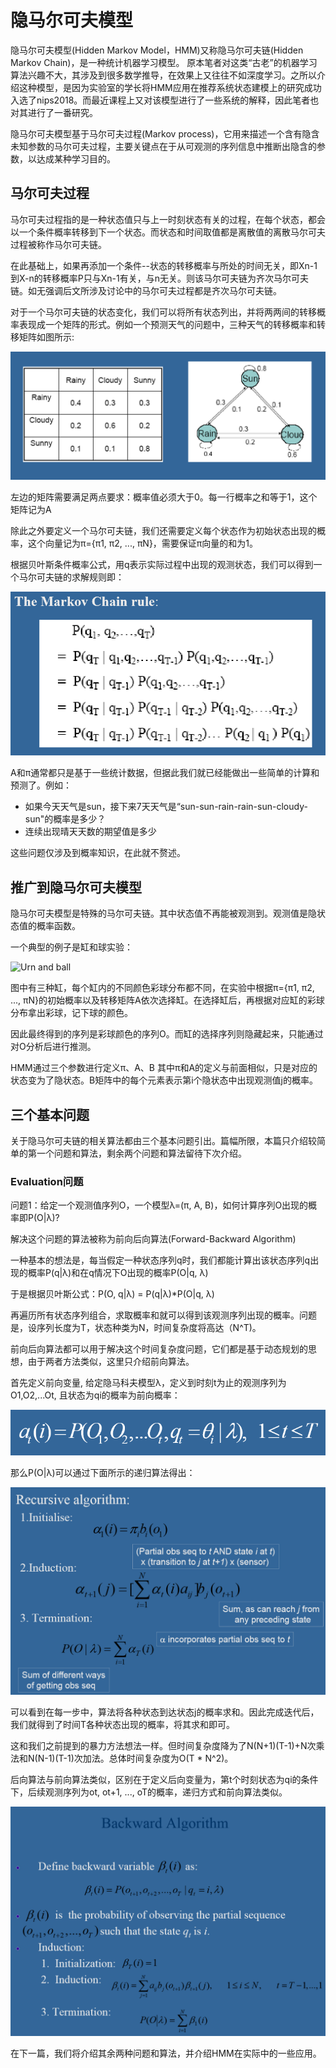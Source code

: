 # 隐马尔可夫模型

隐马尔可夫模型\(Hidden Markov Model，HMM\)又称隐马尔可夫链\(Hidden Markov Chain\)，是一种统计机器学习模型。 原本笔者对这类“古老”的机器学习算法兴趣不大，其涉及到很多数学推导，在效果上又往往不如深度学习。之所以介绍这种模型，是因为实验室的学长将HMM应用在推荐系统状态建模上的研究成功入选了nips2018。而最近课程上又对该模型进行了一些系统的解释，因此笔者也对其进行了一番研究。

隐马尔可夫模型基于马尔可夫过程\(Markov process\)，它用来描述一个含有隐含未知参数的马尔可夫过程，主要关键点在于从可观测的序列信息中推断出隐含的参数，以达成某种学习目的。

## 马尔可夫过程

马尔可夫过程指的是一种状态值只与上一时刻状态有关的过程，在每个状态，都会以一个条件概率转移到下一个状态。而状态和时间取值都是离散值的离散马尔可夫过程被称作马尔可夫链。

在此基础上，如果再添加一个条件--状态的转移概率与所处的时间无关，即Xn-1到X-n的转移概率P只与Xn-1有关，与n无关。则该马尔可夫链为齐次马尔可夫链。如无强调后文所涉及讨论中的马尔可夫过程都是齐次马尔可夫链。

对于一个马尔可夫链的状态变化，我们可以将所有状态列出，并将两两间的转移概率表现成一个矩阵的形式。例如一个预测天气的问题中，三种天气的转移概率和转移矩阵如图所示:

![Markov chain](../.gitbook/assets/Markov_chain.png)

左边的矩阵需要满足两点要求：概率值必须大于0。每一行概率之和等于1，这个矩阵记为A

除此之外要定义一个马尔可夫链，我们还需要定义每个状态作为初始状态出现的概率，这个向量记为π={π1, π2, ..., πN}，需要保证π向量的和为1。

根据贝叶斯条件概率公式，用q表示实际过程中出现的观测状态，我们可以得到一个马尔可夫链的求解规则即：

![Markov chain rule](../.gitbook/assets/MC_rule.png)

A和π通常都只是基于一些统计数据，但据此我们就已经能做出一些简单的计算和预测了。例如：

* 如果今天天气是sun，接下来7天天气是“sun-sun-rain-rain-sun-cloudy-sun"的概率是多少？
* 连续出现晴天天数的期望值是多少

这些问题仅涉及到概率知识，在此就不赘述。

## 推广到隐马尔可夫模型

隐马尔可夫模型是特殊的马尔可夫链。其中状态值不再能被观测到。观测值是隐状态值的概率函数。

一个典型的例子是缸和球实验：

![Urn and ball](https://github.com/fff455/tech-share/tree/086252b9de3eb937d49342d555578ba0f3d3558a/MachineLearning/images/urn&ball.png)

图中有三种缸，每个缸内的不同颜色彩球分布都不同，在实验中根据π={π1, π2, ..., πN}的初始概率以及转移矩阵A依次选择缸。在选择缸后，再根据对应缸的彩球分布拿出彩球，记下球的颜色。

因此最终得到的序列是彩球颜色的序列O。而缸的选择序列则隐藏起来，只能通过对O分析后进行推测。

HMM通过三个参数进行定义π、A、B 其中π和A的定义与前面相似，只是对应的状态变为了隐状态。B矩阵中的每个元素表示第i个隐状态中出现观测值j的概率。

## 三个基本问题

关于隐马尔可夫链的相关算法都由三个基本问题引出。篇幅所限，本篇只介绍较简单的第一个问题和算法，剩余两个问题和算法留待下次介绍。

### Evaluation问题

问题1：给定一个观测值序列O，一个模型λ=\(π, A, B\)，如何计算序列O出现的概率即P\(O\|λ\)?

解决这个问题的算法被称为前向后向算法\(Forward-Backward Algorithm\)

一种基本的想法是，每当假定一种状态序列q时，我们都能计算出该状态序列q出现的概率P\(q\|λ\)和在q情况下O出现的概率P\(O\|q, λ\)

于是根据贝叶斯公式：P\(O, q\|λ\) = P\(q\|λ\)\*P\(O\|q, λ\)

再遍历所有状态序列组合，求取概率和就可以得到该观测序列出现的概率。问题是，设序列长度为T，状态种类为N，时间复杂度将高达（N^T\)。

前向后向算法都可以用于解决这个时间复杂度问题，它们都是基于动态规划的思想，由于两者方法类似，这里只介绍前向算法。

首先定义前向变量, 给定隐马科夫模型λ，定义到时刻t为止的观测序列为O1,O2,...Ot, 且状态为qi的概率为前向概率：

![forward\_v](../.gitbook/assets/forward_v.png)

那么P\(O\|λ\)可以通过下面所示的递归算法得出：

![forward\_algorithm](../.gitbook/assets/forward_algorithm.png)

可以看到在每一步中，算法将各种状态到达状态j的概率求和。因此完成迭代后，我们就得到了时间T各种状态出现的概率，将其求和即可。

这和我们之前提到的暴力方法想法一样。但时间复杂度降为了N\(N+1\)\(T-1\)+N次乘法和N\(N-1\)\(T-1\)次加法。总体时间复杂度为O\(T \* N^2\)。

后向算法与前向算法类似，区别在于定义后向变量为，第t个时刻状态为qi的条件下，后续观测序列为ot, ot+1, ..., oT的概率，递归方式和前向算法类似。

![backward\_algorithm](../.gitbook/assets/backward_algorithm.png)

在下一篇，我们将介绍其余两种问题和算法，并介绍HMM在实际中的一些应用。

